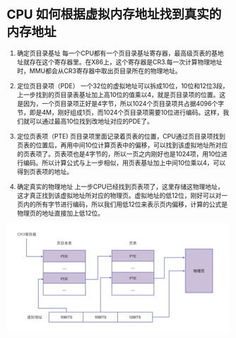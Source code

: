 # CPU 如何根据虚拟内存地址找到真实的内存地址

1. 确定页目录基址
每一个CPU都有一个页目录基址寄存器，最高级页表的基地址就存在这个寄存器里。在X86上，这个寄存器是CR3.每一次计算物理地址时，MMU都会从CR3寄存器中取出页目录所在的物理地址。

2. 定位页目录项（PDE）
一个32位的虚拟地址可以拆成10位，10位和12位3段，上一步找到的页目录表基址加上高10位的值乘以4，就是页目录项的位置。这是因为，一个页目录项正好是4字节，所以1024个页目录项共占据4096个字节，即是4M，刚好组成1页，而1024个页目录项需要10位进行编码。这样，我们就可以通过最高10位找到改地址对应的PDE了。

3. 定位页表项（PTE)
页目录项里面记录着页表的位置，CPU通过页目录项找到页表的位置后，再用中间10位计算页表中的偏移，可以找到该虚拟地址所对应的页表项了。页表项也是4字节的，所以一页之内刚好也是1024项，用10位进行编码。所以计算公式与上一步相似，用页表基址加上中间10位乘以4，可以得到页表项的地址。

4. 确定真实的物理地址
上一步CPU已经找到页表项了，这里存储这物理地址，这才真正找到该虚拟地址所对应的物理页。虚拟地址的低12位，刚好可以对一页内的所有字节进行编码，所以我们用低12位来表示页内偏移，计算的公式是物理页的地址直接加上低12位。

![](image/2022-11-06-23-28-13.png)